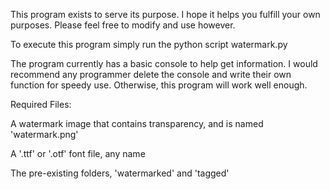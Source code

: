 This program exists to serve its purpose. I hope it helps you fulfill your own purposes. Please feel free to modify and use however.

To execute this program simply run the python script watermark.py

The program currently has a basic console to help get information. I would recommend any programmer delete the console and write their own function for speedy use. Otherwise, this program will work well enough.

Required Files:

A watermark image that contains transparency, and is named 'watermark.png'

A '.ttf' or '.otf' font file, any name

The pre-existing folders, 'watermarked' and 'tagged'
